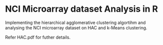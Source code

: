 #  NCI Microarray dataset Analysis in R
Implementing the hierarchical agglomerative clustering algortihm and analysing the NCI microarray dataset on HAC and k-Means clustering.

Refer HAC.pdf for futher details.
